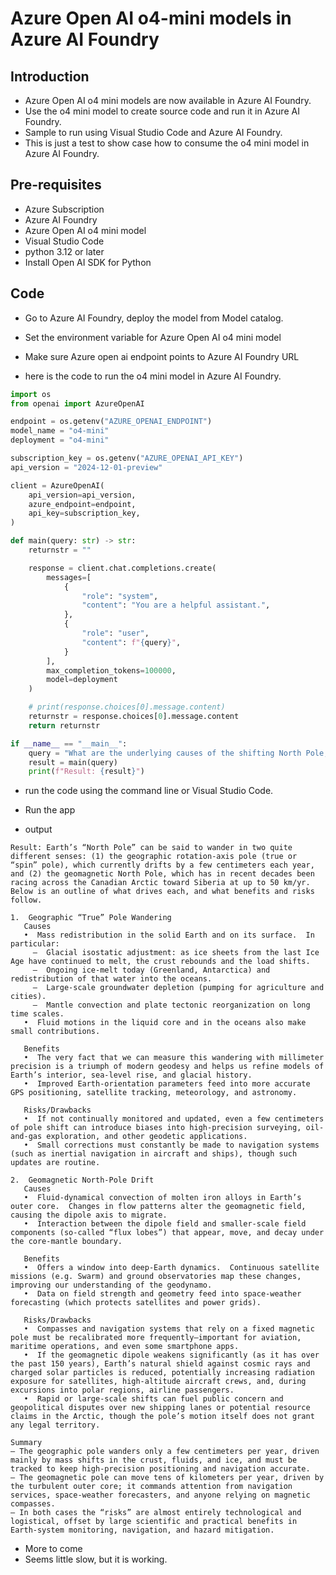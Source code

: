 # Azure Open AI o4-mini models in Azure AI Foundry

## Introduction

- Azure Open AI o4 mini models are now available in Azure AI Foundry.
- Use the o4 mini model to create source code and run it in Azure AI Foundry.
- Sample to run using Visual Studio Code and Azure AI Foundry.
- This is just a test to show case how to consume the o4 mini model in Azure AI Foundry.

## Pre-requisites

- Azure Subscription
- Azure AI Foundry
- Azure Open AI o4 mini model
- Visual Studio Code
- python 3.12 or later
- Install Open AI SDK for Python

## Code

- Go to Azure AI Foundry, deploy the model from Model catalog.
- Set the environment variable for Azure Open AI o4 mini model
- Make sure Azure open ai endpoint points to Azure AI Foundry URL

- here is the code to run the o4 mini model in Azure AI Foundry.

```python
import os
from openai import AzureOpenAI

endpoint = os.getenv("AZURE_OPENAI_ENDPOINT")
model_name = "o4-mini"
deployment = "o4-mini"

subscription_key = os.getenv("AZURE_OPENAI_API_KEY")
api_version = "2024-12-01-preview"

client = AzureOpenAI(
    api_version=api_version,
    azure_endpoint=endpoint,
    api_key=subscription_key,
)

def main(query: str) -> str:
    returnstr = ""

    response = client.chat.completions.create(
        messages=[
            {
                "role": "system",
                "content": "You are a helpful assistant.",
            },
            {
                "role": "user",
                "content": f"{query}",
            }
        ],
        max_completion_tokens=100000,
        model=deployment
    )

    # print(response.choices[0].message.content)
    returnstr = response.choices[0].message.content
    return returnstr

if __name__ == "__main__":
    query = "What are the underlying causes of the shifting North Pole, and what are the associated benefits and potential risks of this phenomenon?"
    result = main(query)
    print(f"Result: {result}")
```

- run the code using the command line or Visual Studio Code.
- Run the app

- output

```
Result: Earth’s “North Pole” can be said to wander in two quite different senses: (1) the geographic rotation‐axis pole (true or “spin” pole), which currently drifts by a few centimeters each year, and (2) the geomagnetic North Pole, which has in recent decades been racing across the Canadian Arctic toward Siberia at up to 50 km/yr.  Below is an outline of what drives each, and what benefits and risks follow.

1.  Geographic “True” Pole Wandering  
   Causes  
   •  Mass redistribution in the solid Earth and on its surface.  In particular:  
     –  Glacial isostatic adjustment: as ice sheets from the last Ice Age have continued to melt, the crust rebounds and the load shifts.  
     –  Ongoing ice‐melt today (Greenland, Antarctica) and redistribution of that water into the oceans.  
     –  Large‐scale groundwater depletion (pumping for agriculture and cities).  
     –  Mantle convection and plate tectonic reorganization on long time scales.  
   •  Fluid motions in the liquid core and in the oceans also make small contributions.  

   Benefits  
   •  The very fact that we can measure this wandering with millimeter precision is a triumph of modern geodesy and helps us refine models of Earth’s interior, sea‐level rise, and glacial history.  
   •  Improved Earth‐orientation parameters feed into more accurate GPS positioning, satellite tracking, meteorology, and astronomy.  

   Risks/Drawbacks  
   •  If not continually monitored and updated, even a few centimeters of pole shift can introduce biases into high-precision surveying, oil‐and‐gas exploration, and other geodetic applications.  
   •  Small corrections must constantly be made to navigation systems (such as inertial navigation in aircraft and ships), though such updates are routine.  

2.  Geomagnetic North‐Pole Drift  
   Causes  
   •  Fluid‐dynamical convection of molten iron alloys in Earth’s outer core.  Changes in flow patterns alter the geomagnetic field, causing the dipole axis to migrate.  
   •  Interaction between the dipole field and smaller‐scale field components (so‐called “flux lobes”) that appear, move, and decay under the core‐mantle boundary.  

   Benefits  
   •  Offers a window into deep‐Earth dynamics.  Continuous satellite missions (e.g. Swarm) and ground observatories map these changes, improving our understanding of the geodynamo.  
   •  Data on field strength and geometry feed into space‐weather forecasting (which protects satellites and power grids).  

   Risks/Drawbacks  
   •  Compasses and navigation systems that rely on a fixed magnetic pole must be recalibrated more frequently—important for aviation, maritime operations, and even some smartphone apps.  
   •  If the geomagnetic dipole weakens significantly (as it has over the past 150 years), Earth’s natural shield against cosmic rays and charged solar particles is reduced, potentially increasing radiation exposure for satellites, high‐altitude aircraft crews, and, during excursions into polar regions, airline passengers.  
   •  Rapid or large‐scale shifts can fuel public concern and geopolitical disputes over new shipping lanes or potential resource claims in the Arctic, though the pole’s motion itself does not grant any legal territory.  

Summary  
– The geographic pole wanders only a few centimeters per year, driven mainly by mass shifts in the crust, fluids, and ice, and must be tracked to keep high‐precision positioning and navigation accurate.  
– The geomagnetic pole can move tens of kilometers per year, driven by the turbulent outer core; it commands attention from navigation services, space‐weather forecasters, and anyone relying on magnetic compasses.  
– In both cases the “risks” are almost entirely technological and logistical, offset by large scientific and practical benefits in Earth‐system monitoring, navigation, and hazard mitigation.
```

- More to come
- Seems little slow, but it is working.